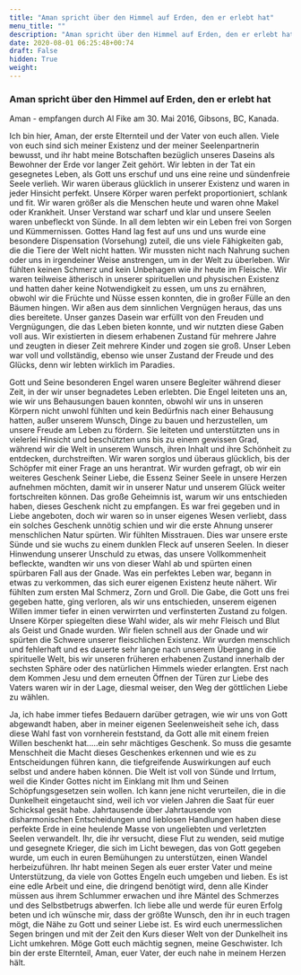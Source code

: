 ```yaml
---
title: "Aman spricht über den Himmel auf Erden, den er erlebt hat"
menu_title: ""
description: "Aman spricht über den Himmel auf Erden, den er erlebt hat"
date: 2020-08-01 06:25:48+00:74
draft: False
hidden: True
weight:
---
```

### Aman spricht über den Himmel auf Erden, den er erlebt hat

Aman - empfangen durch Al Fike am 30. Mai 2016, Gibsons, BC, Kanada.

Ich bin hier, Aman, der erste Elternteil und der Vater von euch allen. Viele von euch sind sich meiner Existenz und der meiner Seelenpartnerin bewusst, und ihr habt meine Botschaften bezüglich unseres Daseins als Bewohner der Erde vor langer Zeit gehört. Wir lebten in der Tat ein gesegnetes Leben, als Gott uns erschuf und uns eine reine und sündenfreie Seele verlieh. Wir waren überaus glücklich in unserer Existenz und waren in jeder Hinsicht perfekt. Unsere Körper waren perfekt proportioniert, schlank und fit. Wir waren größer als die Menschen heute und waren ohne Makel oder Krankheit. Unser Verstand war scharf und klar und unsere Seelen waren unbefleckt von Sünde. In all dem lebten wir ein Leben frei von Sorgen und Kümmernissen. Gottes Hand lag fest auf uns und uns wurde eine besondere Dispensation (Vorsehung) zuteil, die uns viele Fähigkeiten gab, die die Tiere der Welt nicht hatten. Wir mussten nicht nach Nahrung suchen oder uns in irgendeiner Weise anstrengen, um in der Welt zu überleben. Wir fühlten keinen Schmerz und kein Unbehagen wie ihr heute im Fleische. Wir waren teilweise ätherisch in unserer spirituellen und physischen Existenz und hatten daher keine Notwendigkeit zu essen, um uns zu ernähren, obwohl wir die Früchte und Nüsse essen konnten, die in großer Fülle an den Bäumen hingen. Wir aßen aus dem sinnlichen Vergnügen heraus, das uns dies bereitete. Unser ganzes Dasein war erfüllt von den Freuden und Vergnügungen, die das Leben bieten konnte, und wir nutzten diese Gaben voll aus. Wir existierten in diesem erhabenen Zustand für mehrere Jahre und zeugten in dieser Zeit mehrere Kinder und zogen sie groß. Unser Leben war voll und vollständig, ebenso wie unser Zustand der Freude und des Glücks, denn wir lebten wirklich im Paradies.

Gott und Seine besonderen Engel waren unsere Begleiter während dieser Zeit, in der wir unser begnadetes Leben erlebten. Die Engel leiteten uns an, wie wir uns Behausungen bauen konnten, obwohl wir uns in unseren Körpern nicht unwohl fühlten und kein Bedürfnis nach einer Behausung hatten, außer unserem Wunsch, Dinge zu bauen und herzustellen, um unsere Freude am Leben zu fördern. Sie leiteten und unterstützten uns in vielerlei Hinsicht und beschützten uns bis zu einem gewissen Grad, während wir die Welt in unserem Wunsch, ihren Inhalt und ihre Schönheit zu entdecken, durchstreiften. Wir waren sorglos und überaus glücklich, bis der Schöpfer mit einer Frage an uns herantrat. Wir wurden gefragt, ob wir ein weiteres Geschenk Seiner Liebe, die Essenz Seiner Seele in unsere Herzen aufnehmen möchten, damit wir in unserer Natur und unserem Glück weiter fortschreiten können. Das große Geheimnis ist, warum wir uns entschieden haben, dieses Geschenk nicht zu empfangen. Es war frei gegeben und in Liebe angeboten, doch wir waren so in unser eigenes Wesen verliebt, dass ein solches Geschenk unnötig schien und wir die erste Ahnung unserer menschlichen Natur spürten. Wir fühlten Misstrauen. Dies war unsere erste Sünde und sie wuchs zu einem dunklen Fleck auf unseren Seelen. In dieser Hinwendung unserer Unschuld zu etwas, das unsere Vollkommenheit befleckte, wandten wir uns von dieser Wahl ab und spürten einen spürbaren Fall aus der Gnade. Was ein perfektes Leben war, begann in etwas zu verkommen, das sich eurer eigenen Existenz heute nähert. Wir fühlten zum ersten Mal Schmerz, Zorn und Groll. Die Gabe, die Gott uns frei gegeben hatte, ging verloren, als wir uns entschieden, unserem eigenen Willen immer tiefer in einen verwirrten und verfinsterten Zustand zu folgen. Unsere Körper spiegelten diese Wahl wider, als wir mehr Fleisch und Blut als Geist und Gnade wurden. Wir fielen schnell aus der Gnade und wir spürten die Schwere unserer fleischlichen Existenz. Wir wurden menschlich und fehlerhaft und es dauerte sehr lange nach unserem Übergang in die spirituelle Welt, bis wir unseren früheren erhabenen Zustand innerhalb der sechsten Sphäre oder des natürlichen Himmels wieder erlangten. Erst nach dem Kommen Jesu und dem erneuten Öffnen der Türen zur Liebe des Vaters waren wir in der Lage, diesmal weiser, den Weg der göttlichen Liebe zu wählen.

Ja, ich habe immer tiefes Bedauern darüber getragen, wie wir uns von Gott abgewandt haben, aber in meiner eigenen Seelenweisheit sehe ich, dass diese Wahl fast von vornherein feststand, da Gott alle mit einem freien Willen beschenkt hat.....ein sehr mächtiges Geschenk. So muss die gesamte Menschheit die Macht dieses Geschenkes erkennen und wie es zu Entscheidungen führen kann, die tiefgreifende Auswirkungen auf euch selbst und andere haben können. Die Welt ist voll von Sünde und Irrtum, weil die Kinder Gottes nicht im Einklang mit Ihm und Seinen Schöpfungsgesetzen sein wollen. Ich kann jene nicht verurteilen, die in die Dunkelheit eingetaucht sind, weil ich vor vielen Jahren die Saat für euer Schicksal gesät habe. Jahrtausende über Jahrtausende von disharmonischen Entscheidungen und lieblosen Handlungen haben diese perfekte Erde in eine heulende Masse von ungeliebten und verletzten Seelen verwandelt. Ihr, die ihr versucht, diese Flut zu wenden, seid mutige und gesegnete Krieger, die sich im Licht bewegen, das von Gott gegeben wurde, um euch in euren Bemühungen zu unterstützen, einen Wandel herbeizuführen. Ihr habt meinen Segen als euer erster Vater und meine Unterstützung, da viele von Gottes Engeln euch umgeben und lieben. Es ist eine edle Arbeit und eine, die dringend benötigt wird, denn alle Kinder müssen aus ihrem Schlummer erwachen und ihre Mäntel des Schmerzes und des Selbstbetrugs abwerfen. Ich liebe alle und werde für euren Erfolg beten und ich wünsche mir, dass der größte Wunsch, den ihr in euch tragen mögt, die Nähe zu Gott und seiner Liebe ist. Es wird euch unermesslichen Segen bringen und mit der Zeit den Kurs dieser Welt von der Dunkelheit ins Licht umkehren. Möge Gott euch mächtig segnen, meine Geschwister. Ich bin der erste Elternteil, Aman, euer Vater, der euch nahe in meinem Herzen hält.
